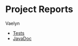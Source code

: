 # Project Reports

Vaelyn

* [Tests](./build/reports/tests/test/)
* [JavaDoc](./build/docs/javadoc/)